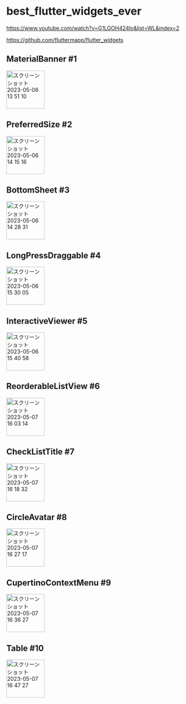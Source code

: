 # best_flutter_widgets_ever
https://www.youtube.com/watch?v=G1LGOH424lo&list=WL&index=2

https://github.com/fluttermapp/flutter_widgets

## MaterialBanner #1

<img width="100" alt="スクリーンショット 2023-05-06 13 51 10" src="https://user-images.githubusercontent.com/47273077/236600565-5ed98bd1-91e6-44fb-bdea-bf5513e2b049.png">

## PreferredSize #2

<img width="100" alt="スクリーンショット 2023-05-06 14 15 16" src="https://user-images.githubusercontent.com/47273077/236601492-b0e5eff2-7d92-4b28-a96e-3b937cb5f422.png">

## BottomSheet #3

<img width="100" alt="スクリーンショット 2023-05-06 14 28 31" src="https://user-images.githubusercontent.com/47273077/236602100-c61665a4-ee5a-45bf-8b08-49c3632e6469.png">

## LongPressDraggable #4

<img width="100" alt="スクリーンショット 2023-05-06 15 30 05" src="https://user-images.githubusercontent.com/47273077/236606408-133bfc38-d3dc-4cc6-8942-4b289ebf3128.png">

## InteractiveViewer #5
<img width="100" alt="スクリーンショット 2023-05-06 15 40 58" src="https://user-images.githubusercontent.com/47273077/236607711-31ebab02-88a7-419b-84a5-5f3a70b36d44.png">

## ReorderableListView #6
<img width="100" alt="スクリーンショット 2023-05-07 16 03 14" src="https://user-images.githubusercontent.com/47273077/236662949-1942b8b8-de96-47e8-94f4-443a541242c4.png">

## CheckListTitle #7
<img width="100" alt="スクリーンショット 2023-05-07 16 18 32" src="https://user-images.githubusercontent.com/47273077/236663608-d8e1f725-0da7-4474-b899-2209296803f5.png">

## CircleAvatar #8
<img width="100" alt="スクリーンショット 2023-05-07 16 27 17" src="https://user-images.githubusercontent.com/47273077/236663937-de0c7435-b6d9-483f-b6bf-cb84bf80e9ea.png">

## CupertinoContextMenu #9

<img width="100" alt="スクリーンショット 2023-05-07 16 36 27" src="https://user-images.githubusercontent.com/47273077/236664360-57bb2b71-b9fe-4615-b5c0-55109cbcb7eb.png">

## Table #10

<img width="100" alt="スクリーンショット 2023-05-07 16 47 27" src="https://user-images.githubusercontent.com/47273077/236664797-01edfc62-0c1c-46e1-ab08-6ad0fb08f8bf.png">


